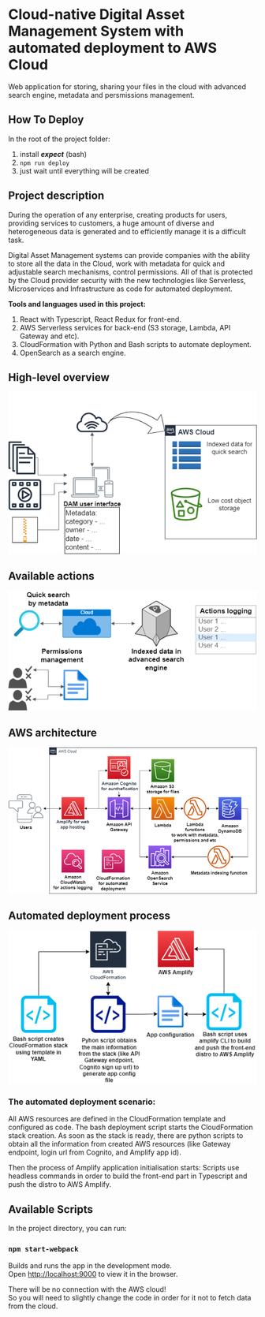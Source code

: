 # Cloud-native Digital Asset Management System with automated deployment to AWS Cloud
Web application for storing, sharing your files in the cloud with advanced search engine, metadata and persmissions management.

## How To Deploy

In the root of the project folder:
1) install ***expect*** (bash)
2) `npm run deploy`
3) just wait until everything will be created

## Project description
During the operation of any enterprise, creating products for users, providing services to customers, a huge amount of diverse and heterogeneous data is generated and to efficiently manage it is a difficult task.

Digital Asset Management systems can provide companies with the ability to store all the data in the Cloud, work with metadata for quick and adjustable search mechanisms, control permissions. All of that is protected by the Cloud provider security with the new technologies like Serverless, Microservices and Infrastructure as code for automated deployment.

**Tools and languages used in this project:**
1. React with Typescript, React Redux for front-end.
2. AWS Serverless services for back-end (S3 storage, Lambda, API Gateway and etc).
3. CloudFormation with Python and Bash scripts to automate deployment.
4. OpenSearch as a search engine.

## **High-level overview**
![](META/assets/readmeImages/HighLevelArch.png)

## **Available actions**
![](META/assets/readmeImages/AvailableActions.png)

## **AWS architecture**
![](META/assets/readmeImages/AwsArchitecture.png)

## **Automated deployment process**
![](META/assets/readmeImages/AutomatedDeployment.png)

### The automated deployment scenario:

All AWS resources are defined in the CloudFormation template and configured as code.
The bash deployment script starts the CloudFormation stack creation.
As soon as the stack is ready, there are python scripts to obtain all the information from created AWS resources (like Gateway endpoint, login url from Cognito, and Amplify app id).

Then the process of Amplify application initialisation starts:
Scripts use headless commands in order to build the front-end part in Typescript and push the distro to AWS Amplify.





## Available Scripts

In the project directory, you can run:

### `npm start-webpack`

Builds and runs the app in the development mode.\
Open [http://localhost:9000](http://localhost:9000) to view it in the browser.

There will be no connection with the AWS cloud!\
So you will need to slightly change the code in order for it not to fetch data from the cloud.
